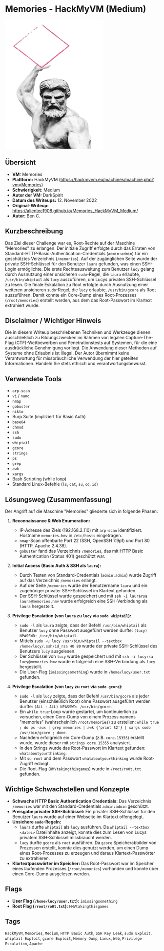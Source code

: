 # Memories - HackMyVM (Medium)

![Memories.png](Memories.png)

## Übersicht

*   **VM:** Memories
*   **Plattform:** HackMyVM (https://hackmyvm.eu/machines/machine.php?vm=Memories)
*   **Schwierigkeit:** Medium
*   **Autor der VM:** DarkSpirit
*   **Datum des Writeups:** 12. November 2022
*   **Original-Writeup:** https://alientec1908.github.io/Memories_HackMyVM_Medium/
*   **Autor:** Ben C.

## Kurzbeschreibung

Das Ziel dieser Challenge war es, Root-Rechte auf der Maschine "Memories" zu erlangen. Der initiale Zugriff erfolgte durch das Erraten von Standard-HTTP-Basic-Authentication-Credentials (`admin:admin`) für ein geschütztes Verzeichnis (`/memories`). Auf der zugänglichen Seite wurde der private SSH-Schlüssel für den Benutzer `laura` gefunden, was einen SSH-Login ermöglichte. Die erste Rechteausweitung zum Benutzer `lucy` gelang durch Ausnutzung einer unsicheren `sudo`-Regel, die `laura` erlaubte, `/usr/bin/whiptail` als `lucy` auszuführen, um Lucys privaten SSH-Schlüssel zu lesen. Die finale Eskalation zu Root erfolgte durch Ausnutzung einer weiteren unsicheren `sudo`-Regel, die `lucy` erlaubte, `/usr/bin/gcore` als Root auszuführen. Damit konnte ein Core-Dump eines Root-Prozesses (`/root/memories`) erstellt werden, aus dem das Root-Passwort im Klartext extrahiert wurde.

## Disclaimer / Wichtiger Hinweis

Die in diesem Writeup beschriebenen Techniken und Werkzeuge dienen ausschließlich zu Bildungszwecken im Rahmen von legalen Capture-The-Flag (CTF)-Wettbewerben und Penetrationstests auf Systemen, für die eine ausdrückliche Genehmigung vorliegt. Die Anwendung dieser Methoden auf Systeme ohne Erlaubnis ist illegal. Der Autor übernimmt keine Verantwortung für missbräuchliche Verwendung der hier geteilten Informationen. Handeln Sie stets ethisch und verantwortungsbewusst.

## Verwendete Tools

*   `arp-scan`
*   `vi` / `nano`
*   `nmap`
*   `gobuster`
*   `nikto`
*   Burp Suite (impliziert für Basic Auth)
*   `base64`
*   `chmod`
*   `ssh`
*   `sudo`
*   `whiptail`
*   `gcore`
*   `strings`
*   `ps`
*   `grep`
*   `awk`
*   `xargs`
*   Bash Scripting (while loop)
*   Standard Linux-Befehle (`ls`, `cat`, `su`, `cd`, `id`)

## Lösungsweg (Zusammenfassung)

Der Angriff auf die Maschine "Memories" gliederte sich in folgende Phasen:

1.  **Reconnaissance & Web Enumeration:**
    *   IP-Adresse des Ziels (192.168.2.110) mit `arp-scan` identifiziert. Hostname `memories.hmv` in `/etc/hosts` eingetragen.
    *   `nmap`-Scan offenbarte Port 22 (SSH, OpenSSH 7.9p1) und Port 80 (HTTP, Apache 2.4.38).
    *   `gobuster` fand das Verzeichnis `/memories`, das mit HTTP Basic Authentication (Status 401) geschützt war.

2.  **Initial Access (Basic Auth & SSH als `laura`):**
    *   Durch Testen von Standard-Credentials (`admin:admin`) wurde Zugriff auf das Verzeichnis `/memories` erlangt.
    *   Auf der Seite `/memories` wurde der Benutzername `laura` und ein zugehöriger privater SSH-Schlüssel im Klartext gefunden.
    *   Der SSH-Schlüssel wurde gespeichert und mit `ssh -i laurarsa laura@memories.hmv` wurde erfolgreich eine SSH-Verbindung als `laura` hergestellt.

3.  **Privilege Escalation (von `laura` zu `lucy` via `sudo whiptail`):**
    *   `sudo -l` als `laura` zeigte, dass der Befehl `/usr/bin/whiptail` als Benutzer `lucy` ohne Passwort ausgeführt werden durfte: `(lucy) NPASSWD: /usr/bin/whiptail`.
    *   Mittels `sudo -u lucy /usr/bin/whiptail --textbox /home/lucy/.ssh/id_rsa 40 80` wurde der private SSH-Schlüssel des Benutzers `lucy` ausgelesen.
    *   Der Schlüssel von `lucy` wurde gespeichert und mit `ssh -i lucyrsa lucy@memories.hmv` wurde erfolgreich eine SSH-Verbindung als `lucy` hergestellt.
    *   Die User-Flag (`imissingsomething`) wurde in `/home/lucy/user.txt` gefunden.

4.  **Privilege Escalation (von `lucy` zu `root` via `sudo gcore`):**
    *   `sudo -l` als `lucy` zeigte, dass der Befehl `/usr/bin/gcore` als jeder Benutzer (einschließlich Root) ohne Passwort ausgeführt werden durfte: `(ALL : ALL) NPASSWD: /usr/bin/gcore`.
    *   Ein `while true`-Loop wurde gestartet, um kontinuierlich zu versuchen, einen Core-Dump von einem Prozess namens "memories" (wahrscheinlich `/root/memories`) zu erstellen: `while true ; do ps -aux | grep memories | awk {'print $2'} | xargs sudo /usr/bin/gcore ; done`.
    *   Nachdem erfolgreich ein Core-Dump (z.B. `core.15355`) erstellt wurde, wurde dieser mit `strings core.15355` analysiert.
    *   In den Strings wurde das Root-Passwort im Klartext gefunden: `whataboutyourthinking`.
    *   Mit `su root` und dem Passwort `whataboutyourthinking` wurde Root-Zugriff erlangt.
    *   Die Root-Flag (`HMVtakingthisgames`) wurde in `/root/ro0t.txt` gefunden.

## Wichtige Schwachstellen und Konzepte

*   **Schwache HTTP Basic Authentication Credentials:** Das Verzeichnis `/memories` war mit den Standard-Credentials `admin:admin` geschützt.
*   **Preisgabe privater SSH-Schlüssel:** Ein privater SSH-Schlüssel für den Benutzer `laura` wurde auf einer Webseite im Klartext offengelegt.
*   **Unsichere `sudo`-Regeln:**
    *   `laura` durfte `whiptail` als `lucy` ausführen. Da `whiptail --textbox <datei>` Dateiinhalte anzeigt, konnte dies zum Lesen von Lucys privatem SSH-Schlüssel missbraucht werden.
    *   `lucy` durfte `gcore` als `root` ausführen. Da `gcore` Speicherabbilder von Prozessen erstellt, konnte dies genutzt werden, um einen Dump eines Root-Prozesses zu erzeugen und daraus Klartext-Passwörter zu extrahieren.
*   **Klartextpasswörter im Speicher:** Das Root-Passwort war im Speicher eines laufenden Prozesses (`/root/memories`) vorhanden und konnte über einen Core-Dump ausgelesen werden.

## Flags

*   **User Flag (`/home/lucy/user.txt`):** `imissingsomething`
*   **Root Flag (`/root/ro0t.txt`):** `HMVtakingthisgames`

## Tags

`HackMyVM`, `Memories`, `Medium`, `HTTP Basic Auth`, `SSH Key Leak`, `sudo Exploit`, `whiptail Exploit`, `gcore Exploit`, `Memory Dump`, `Linux`, `Web`, `Privilege Escalation`, `Apache`
